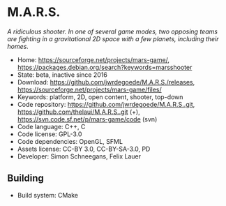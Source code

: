 # M.A.R.S.

_A ridiculous shooter. In one of several game modes, two opposing teams are fighting in a gravitational 2D space with a few planets, including their homes._

- Home: https://sourceforge.net/projects/mars-game/, https://packages.debian.org/search?keywords=marsshooter
- State: beta, inactive since 2016
- Download: https://github.com/jwrdegoede/M.A.R.S./releases, https://sourceforge.net/projects/mars-game/files/
- Keywords: platform, 2D, open content, shooter, top-down
- Code repository: https://github.com/jwrdegoede/M.A.R.S..git, https://github.com/thelaui/M.A.R.S..git (+), https://svn.code.sf.net/p/mars-game/code (svn)
- Code language: C++, C
- Code license: GPL-3.0
- Code dependencies: OpenGL, SFML
- Assets license: CC-BY 3.0, CC-BY-SA-3.0, PD
- Developer: Simon Schneegans, Felix Lauer

## Building

- Build system: CMake

